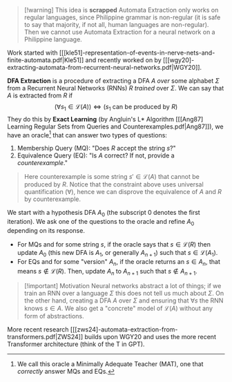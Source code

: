>[!warning] This idea is **scrapped**
>Automata Extraction only works on regular languages, since Philippine grammar is non-regular (it is safe to say that majority, if not all, human languages are non-regular). Then we cannot use Automata Extraction for a neural network on a Philippine language.

Work started with [[[kle51]-representation-of-events-in-nerve-nets-and-finite-automata.pdf|Kle51]] and recently worked on by [[[wgy20]-extracting-automata-from-recurrent-neural-networks.pdf|WGY20]].

**DFA Extraction** is a procedure of extracting a DFA $A$ *over* some alphabet $\Sigma$ from a Recurrent Neural Networks (RNNs) $R$ *trained* over $\Sigma$. We can say that $A$ is extracted from $R$ if $$(\forall s_{1}\in \mathcal{L}(A))\iff(s_{1} \text{ can be produced by }R)$$They do this by **Exact Learning** (by Angluin's L* Algorithm [[[Ang87] Learning Regular Sets from Queries and Counterexamples.pdf|Ang87]]), we have an oracle[^1] that can answer two types of questions:
1. Membership Query (MQ): "Does $R$ accept the string $s$?"
2. Equivalence Query (EQ): "Is $A$ correct? If not, provide a *counterexample*."

> Here counterexample is some string $s'\in \mathcal{L}(A)$ that cannot be produced by $R$. Notice that the constraint above uses universal quantification ($\forall$), hence we can disprove the equivalence of $A$ and $R$ by counterexample.

We start with a hypothesis DFA $A_0$ (the subscript 0 denotes the first iteration). We ask one of the questions to the oracle and refine $A_{0}$ depending on its response.
- For MQs and for some string $s$, if the oracle says that $s\in \mathcal{L}(R)$ then update $A_{0}$ (this new DFA is $A_1$, or generally $A_{n+1}$) such that $s\in \mathcal{L}(A_{1})$.
- For EQs and for some "version" $A_n$, if the oracle returns an $s\in A_{n}$, that means $s \not\in \mathcal{L}(R)$. Then, update $A_n$ to $A_{n+1}$ such that $s\not\in A_{n+1}$.

>[!important] Motivation
>Neural networks abstract a lot of things; if we train an RNN over a language $\Sigma$ this does not tell us much about $\Sigma$. On the other hand, creating a DFA $A$ over $\Sigma$ and ensuring that $\forall s$ the RNN knows $s\in A$. We also get a "concrete" model of $\mathcal{L}(A)$ without any form of abstractions. 

More recent research [[[zws24]-automata-extraction-from-transformers.pdf|ZWS24]] builds upon WGY20 and uses the more recent Transformer architecture (think of the T in GPT).

[^1]: We call this oracle a Minimally Adequate Teacher (MAT), one that *correctly* answer MQs and EQs.